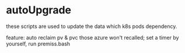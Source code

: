 # autoUpgrade
these scripts are used to update the data which k8s pods dependency.

feature: auto reclaim pv & pvc those azure won't recalled; set a timer by yourself, run premiss.bash
